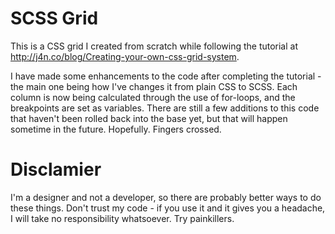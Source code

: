 # SCSS Grid
This is a CSS grid I created from scratch while following the tutorial at http://j4n.co/blog/Creating-your-own-css-grid-system.

I have made some enhancements to the code after completing the tutorial - the main one being how I've changes it from plain CSS to SCSS. Each column is now being calculated through the use of for-loops, and the breakpoints are set as variables. There are still a few additions to this code that haven't been rolled back into the base yet, but that will happen sometime in the future. Hopefully. Fingers crossed. 

# Disclamier
I'm a designer and not a developer, so there are probably better ways to do these things. Don't trust my code - if you use it and it gives you a headache, I will take no responsibility whatsoever. Try painkillers. 